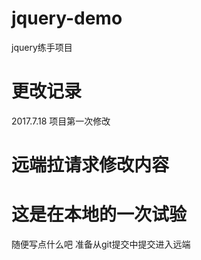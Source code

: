 # jquery-demo
jquery练手项目
# 更改记录
2017.7.18 项目第一次修改

# 远端拉请求修改内容

# 这是在本地的一次试验
随便写点什么吧
准备从git提交中提交进入远端

